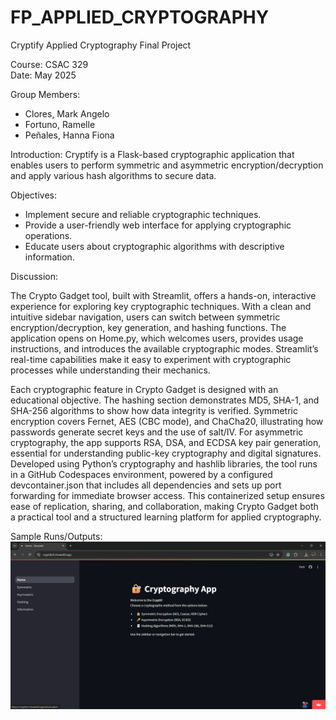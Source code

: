 # FP_APPLIED_CRYPTOGRAPHY
 Cryptify
 Applied Cryptography Final Project

Course: CSAC 329  
Date: May 2025

 Group Members:
- Clores, Mark Angelo
- Fortuno, Ramelle
- Peñales, Hanna Fiona

 Introduction:
Cryptify is a Flask-based cryptographic application that enables users to perform symmetric and asymmetric encryption/decryption and apply various hash algorithms to secure data.

 Objectives:
- Implement secure and reliable cryptographic techniques.
- Provide a user-friendly web interface for applying cryptographic operations.
- Educate users about cryptographic algorithms with descriptive information.

Discussion:

The Crypto Gadget tool, built with Streamlit, offers a hands-on, interactive experience for exploring key cryptographic techniques. With a clean and intuitive sidebar navigation, users can switch between symmetric encryption/decryption, key generation, and hashing functions. The application opens on Home.py, which welcomes users, provides usage instructions, and introduces the available cryptographic modes. Streamlit’s real-time capabilities make it easy to experiment with cryptographic processes while understanding their mechanics.

Each cryptographic feature in Crypto Gadget is designed with an educational objective. The hashing section demonstrates MD5, SHA-1, and SHA-256 algorithms to show how data integrity is verified. Symmetric encryption covers Fernet, AES (CBC mode), and ChaCha20, illustrating how passwords generate secret keys and the use of salt/IV. For asymmetric cryptography, the app supports RSA, DSA, and ECDSA key pair generation, essential for understanding public-key cryptography and digital signatures. Developed using Python’s cryptography and hashlib libraries, the tool runs in a GitHub Codespaces environment, powered by a configured devcontainer.json that includes all dependencies and sets up port forwarding for immediate browser access. This containerized setup ensures ease of replication, sharing, and collaboration, making Crypto Gadget both a practical tool and a structured learning platform for applied cryptography.

Sample Runs/Outputs:
![alt text](image.png)


